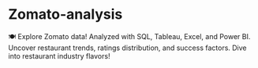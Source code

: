 # Zomato-analysis
🍽️ Explore Zomato data! Analyzed with SQL, Tableau, Excel, and Power BI. Uncover restaurant trends, ratings distribution, and success factors. Dive into restaurant industry flavors!

